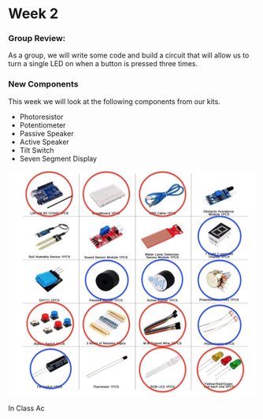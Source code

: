# Week 2

### Group Review:

As a group, we will write some code and build a circuit that will allow us to turn a single LED on when a button is pressed three times. 

### New Components

This week we will look at the following components from our kits.

* Photoresistor
* Potentiometer
* Passive Speaker
* Active Speaker
* Tilt Switch
* Seven Segment Display

![components]

In Class Ac


[components]: https://github.com/freaug/ART3400/blob/main/lab_arduino/week_two/media/Week%202%20Components.jpg "Week 2 Components"
